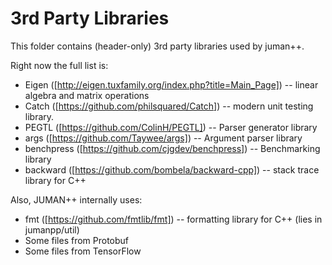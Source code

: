 # 3rd Party Libraries

This folder contains (header-only) 3rd party libraries used by juman++.

Right now the full list is:

* Eigen ([http://eigen.tuxfamily.org/index.php?title=Main_Page]) -- linear algebra and matrix operations
* Catch ([https://github.com/philsquared/Catch]) -- modern unit testing library.
* PEGTL ([https://github.com/ColinH/PEGTL]) -- Parser generator library
* args ([https://github.com/Taywee/args]) -- Argument parser library
* benchpress ([https://github.com/cjgdev/benchpress]) -- Benchmarking library
* backward ([https://github.com/bombela/backward-cpp]) -- stack trace library for C++

Also, JUMAN++ internally uses:

* fmt ([https://github.com/fmtlib/fmt]) -- formatting library for C++ (lies in jumanpp/util)
* Some files from Protobuf
* Some files from TensorFlow
